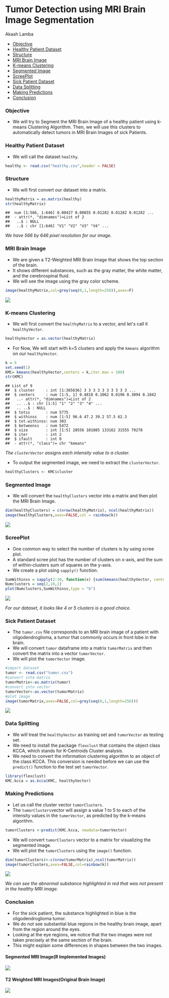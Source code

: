Tumor Detection using MRI Brain Image Segmentation
================
Akash Lamba

-   [Objective](#objective)
-   [Healthy Patient Dataset](#healthy-patient-dataset)
-   [Structure](#structure)
-   [MRI Brain Image](#mri-brain-image)
-   [K-means Clustering](#k-means-clustering)
-   [Segmented Image](#segmented-image)
-   [ScreePlot](#screeplot)
-   [Sick Patient Dataset](#sick-patient-dataset)
-   [Data Splitting](#data-splitting)
-   [Making Predictions](#making-predictions)
-   [Conclusion](#conclusion)

### Objective

-   We will try to Segment the MRI Brain Image of a healthy patient using k-means Clustering Algorithm. Then, we will use this clusters to automatically detect tumors in MRI Brain Images of sick Patients.

### Healthy Patient Dataset

-   We will call the dataset `healthy`.

``` r
healthy <- read.csv("healthy.csv",header = FALSE)
```

### Structure

-   We will first convert our dataset into a matrix.

``` r
healthyMatrix = as.matrix(healthy)
str(healthyMatrix)
```

    ##  num [1:566, 1:646] 0.00427 0.00855 0.01282 0.01282 0.01282 ...
    ##  - attr(*, "dimnames")=List of 2
    ##   ..$ : NULL
    ##   ..$ : chr [1:646] "V1" "V2" "V3" "V4" ...

*We have 566 by 646 pixel resolution for our image.*

### MRI Brain Image

-   We are given a T2-Weighted MRI Brain Image that shows the top section of the brain.
-   It shows different substances, such as the gray matter, the white matter, and the cerebrospinal fluid.
-   We will see the image using the gray color scheme.

``` r
image(healthyMatrix,col=grey(seq(0,1,length=256)),axes=F)
```

![](MRI_Image_3_files/figure-markdown_github/unnamed-chunk-3-1.png)

### K-means Clustering

-   We will first convert the `healthyMatrix` to a vector, and let's call it `healthyVector`.

``` r
healthyVector = as.vector(healthyMatrix)
```

-   For Now, We will start with k=5 clusters and apply the `kmeans` algorithm on our `healthyVector`.

``` r
k = 5
set.seed(1)
KMC= kmeans(healthyVector,centers = k,iter.max = 100)
str(KMC)
```

    ## List of 9
    ##  $ cluster     : int [1:365636] 3 3 3 3 3 3 3 3 3 3 ...
    ##  $ centers     : num [1:5, 1] 0.4818 0.1062 0.0196 0.3094 0.1842
    ##   ..- attr(*, "dimnames")=List of 2
    ##   .. ..$ : chr [1:5] "1" "2" "3" "4" ...
    ##   .. ..$ : NULL
    ##  $ totss       : num 5775
    ##  $ withinss    : num [1:5] 96.6 47.2 39.2 57.5 62.3
    ##  $ tot.withinss: num 303
    ##  $ betweenss   : num 5472
    ##  $ size        : int [1:5] 20556 101085 133162 31555 79278
    ##  $ iter        : int 2
    ##  $ ifault      : int 0
    ##  - attr(*, "class")= chr "kmeans"

*The `clusterVector` assigns each intensity value to a cluster.*

-   To output the segmented image, we need to extract the `clusterVector`.

``` r
healthyClusters <- KMC$cluster
```

### Segmented Image

-   We will convert the `healthyClusters` vector into a matrix and then plot the MRI Brain Image.

``` r
dim(healthyClusters) = c(nrow(healthyMatrix), ncol(healthyMatrix))
image(healthyClusters,axes=FALSE,col = rainbow(k))
```

![](MRI_Image_3_files/figure-markdown_github/unnamed-chunk-7-1.png)

### ScreePlot

-   One common way to select the number of clusters is by using scree plot.
-   A standard scree plot has the number of clusters on x-axis, and the sum of within-clusters sum of squares on the y-axis.
-   We create a plot using `sapply()` function.

``` r
SumWithinss = sapply(2:10, function(x) {sum(kmeans(healthyVector, centers=x, iter.max=1000)$withinss)})
Numclusters = seq(2,10,1)
plot(Numclusters,SumWithinss,type = "b")
```

![](MRI_Image_3_files/figure-markdown_github/unnamed-chunk-8-1.png)

*For our dataset, it looks like 4 or 5 clusters is a good choice.*

### Sick Patient Dataset

-   The `tumor.csv` file corresponds to an MRI brain image of a patient with oligodendroglioma, a tumor that commonly occurs in front lobe in the brain.
-   We will convert `tumor` dataframe into a matrix `tumorMatrix` and then convert the matrix into a vector `tumorVector`.
-   We will plot the `tumorVector` image.

``` r
#import dataset
tumor <- read.csv("tumor.csv") 
#convert into matrix
tumorMatrix<-as.matrix(tumor)
#convert into vector
tumorVector<-as.vector(tumorMatrix)
#plot image
image(tumorMatrix,axes=FALSE,col=grey(seq(0,1,length=256)))
```

![](MRI_Image_3_files/figure-markdown_github/unnamed-chunk-9-1.png)

### Data Splitting

-   We will treat the `healthyVector` as training set and `tumorVector` as testing set.
-   We need to install the package `flexclust` that contains the object class KCCA, which stands for K-Centroids Cluster analysis.
-   We need to convert the information clustering algorithm to an object of the class KCCA. This conversion is needed before we can use the `predict()` function to the test set `tumorVector`.

``` r
library(flexclust)
KMC.kcca = as.kcca(KMC, healthyVector)
```

### Making Predictions

-   Let us call the cluster vector `tumorClusters`.
-   The `tumorClusters`vector will assign a value 1 to 5 to each of the intensity values in the `tumerVector`, as predicted by the k-means algorithm.

``` r
tumorClusters <-predict(KMC.kcca, newdata=tumorVector)
```

-   We will convert `tumorClusters` vector to a matrix for visualizing the segmented image.
-   We will plot the `tumorClusters` using the `image()` function.

``` r
dim(tumorClusters)<-c(nrow(tumorMatrix),ncol(tumorMatrix))
image(tumorClusters,axes=FALSE,col=rainbow(k))
```

![](MRI_Image_3_files/figure-markdown_github/unnamed-chunk-12-1.png)

*We can see the abnormal substance highlighted in red that was not present in the healthy MRI image.*

### Conclusion

-   For the sick patient, the substance highlighted in blue is the oligodendroglioma tumor.
-   We do not see substantial blue regions in the healthy brain image, apart from the region around the eyes.
-   Looking at the eye regions, we notice that the two images were not taken precisely at the same section of the brain.
-   This might explain some differences in shapes between the two images.

#### Segmented MRI Image(R Implemented Images)

![](https://i.imgur.com/pM0JvO1.png)

#### T2 Weighted MRI Images(Original Brain Image)

![](https://i.imgur.com/gaIM68K.png)
